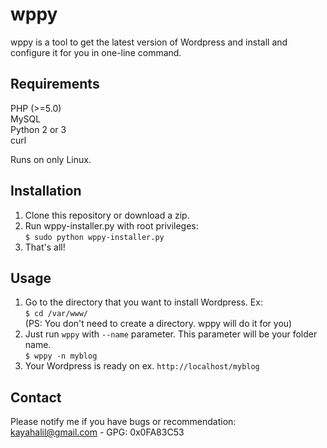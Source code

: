 wppy
====

wppy is a tool to get the latest version of Wordpress and install and configure it for you in one-line command.



Requirements
----

PHP (>=5.0)<br>
MySQL<br>
Python 2 or 3<br>
curl

Runs on only Linux.



Installation
----

1. Clone this repository or download a zip.
2. Run wppy-installer.py with root privileges:<br>
    ```$ sudo python wppy-installer.py```
3. That's all!



Usage
----

1. Go to the directory that you want to install Wordpress. Ex:<br>
    ```$ cd /var/www/```<br>
   (PS: You don't need to create a directory. wppy will do it for you)
2. Just run ```wppy``` with ```--name``` parameter. This parameter will be your folder name.<br>
    ```$ wppy -n myblog```
3. Your Wordpress is ready on ex. ```http://localhost/myblog```



Contact
----

Please notify me if you have bugs or recommendation:<br>
kayahalil@gmail.com - GPG: 0x0FA83C53

